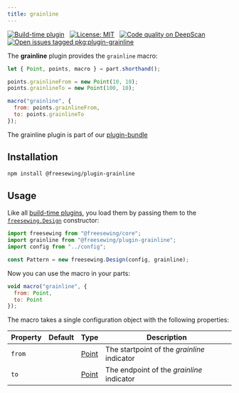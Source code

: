 ```yaml
---
title: grainline
---
```


[![Build-time plugin](https://img.shields.io/badge/Type-build--time-purple.svg)](/plugins)
&nbsp;
[![License: MIT](https://img.shields.io/npm/l/@freesewing/plugin-grainline.svg?label=License)](https://www.npmjs.com/package/@freesewing/plugin-grainline)
&nbsp;
[![Code quality on DeepScan](https://deepscan.io/api/teams/2114/projects/2993/branches/23256/badge/grade.svg)](https://deepscan.io/dashboard#view=project&tid=2114&pid=2993&bid=23256)
&nbsp;
[![Open issues tagged pkg:plugin-grainline](https://img.shields.io/github/issues/freesewing/freesewing/pkg:plugin-grainline.svg?label=Issues)](https://github.com/freesewing/freesewing/issues?q=is%3Aissue+is%3Aopen+label%3Apkg%3Aplugin-grainline)

The **grainline** plugin provides the `grainline` macro:

<Example part="plugin_grainline" caption="An example of the grainline macro" design={false} />

```js
let { Point, points, macro } = part.shorthand();

points.grainlineFrom = new Point(10, 10);
points.grainlineTo = new Point(100, 10);

macro("grainline", {
  from: points.grainlineFrom,
  to: points.grainlineTo
});
```

<Tip>

The grainline plugin is part of our [plugin-bundle](/plugins/bundle)

</Tip>

## Installation

```bash
npm install @freesewing/plugin-grainline
```

## Usage

Like all [build-time plugins](/plugins#build-time-plugins), you load them 
by passing them to the [`freesewing.Design`](/api#design) constructor:

```js
import freesewing from "@freesewing/core";
import grainline from "@freesewing/plugin-grainline";
import config from "../config";

const Pattern = new freesewing.Design(config, grainline);
```

Now you can use the macro in your parts:

```js
void macro("grainline", {
  from: Point,
  to: Point
});
```
The macro takes a single configuration object with the following properties:

| Property    | Default | Type                | Description | 
|-------------|---------|---------------------|-------------|
| `from`      |         | [Point](/api/point) | The startpoint of the *grainline* indicator |
| `to`        |         | [Point](/api/point) | The endpoint of the *grainline* indicator |
